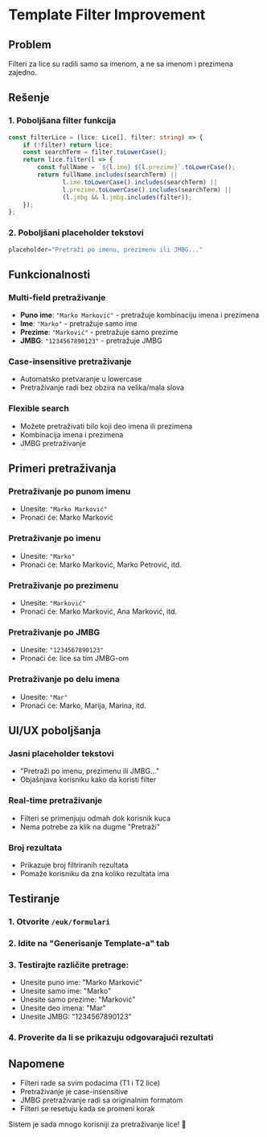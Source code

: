 # Template Filter Improvement

## Problem
Filteri za lice su radili samo sa imenom, a ne sa imenom i prezimena zajedno.

## Rešenje

### 1. **Poboljšana filter funkcija**
```typescript
const filterLice = (lice: Lice[], filter: string) => {
    if (!filter) return lice;
    const searchTerm = filter.toLowerCase();
    return lice.filter(l => {
        const fullName = `${l.ime} ${l.prezime}`.toLowerCase();
        return fullName.includes(searchTerm) ||
               l.ime.toLowerCase().includes(searchTerm) ||
               l.prezime.toLowerCase().includes(searchTerm) ||
               (l.jmbg && l.jmbg.includes(filter));
    });
};
```

### 2. **Poboljšani placeholder tekstovi**
```typescript
placeholder="Pretraži po imenu, prezimenu ili JMBG..."
```

## Funkcionalnosti

### **Multi-field pretraživanje**
- **Puno ime**: `"Marko Marković"` - pretražuje kombinaciju imena i prezimena
- **Ime**: `"Marko"` - pretražuje samo ime
- **Prezime**: `"Marković"` - pretražuje samo prezime
- **JMBG**: `"1234567890123"` - pretražuje JMBG

### **Case-insensitive pretraživanje**
- Automatsko pretvaranje u lowercase
- Pretraživanje radi bez obzira na velika/mala slova

### **Flexible search**
- Možete pretraživati bilo koji deo imena ili prezimena
- Kombinacija imena i prezimena
- JMBG pretraživanje

## Primeri pretraživanja

### **Pretraživanje po punom imenu**
- Unesite: `"Marko Marković"`
- Pronaći će: Marko Marković

### **Pretraživanje po imenu**
- Unesite: `"Marko"`
- Pronaći će: Marko Marković, Marko Petrović, itd.

### **Pretraživanje po prezimenu**
- Unesite: `"Marković"`
- Pronaći će: Marko Marković, Ana Marković, itd.

### **Pretraživanje po JMBG**
- Unesite: `"1234567890123"`
- Pronaći će: lice sa tim JMBG-om

### **Pretraživanje po delu imena**
- Unesite: `"Mar"`
- Pronaći će: Marko, Marija, Marina, itd.

## UI/UX poboljšanja

### **Jasni placeholder tekstovi**
- "Pretraži po imenu, prezimenu ili JMBG..."
- Objašnjava korisniku kako da koristi filter

### **Real-time pretraživanje**
- Filteri se primenjuju odmah dok korisnik kuca
- Nema potrebe za klik na dugme "Pretraži"

### **Broj rezultata**
- Prikazuje broj filtriranih rezultata
- Pomaže korisniku da zna koliko rezultata ima

## Testiranje

### 1. **Otvorite `/euk/formulari`**
### 2. **Idite na "Generisanje Template-a" tab**
### 3. **Testirajte različite pretrage:**
   - Unesite puno ime: "Marko Marković"
   - Unesite samo ime: "Marko"
   - Unesite samo prezime: "Marković"
   - Unesite deo imena: "Mar"
   - Unesite JMBG: "1234567890123"

### 4. **Proverite da li se prikazuju odgovarajući rezultati**

## Napomene

- Filteri rade sa svim podacima (T1 i T2 lice)
- Pretraživanje je case-insensitive
- JMBG pretraživanje radi sa originalnim formatom
- Filteri se resetuju kada se promeni korak

Sistem je sada mnogo korisniji za pretraživanje lice! 🚀
